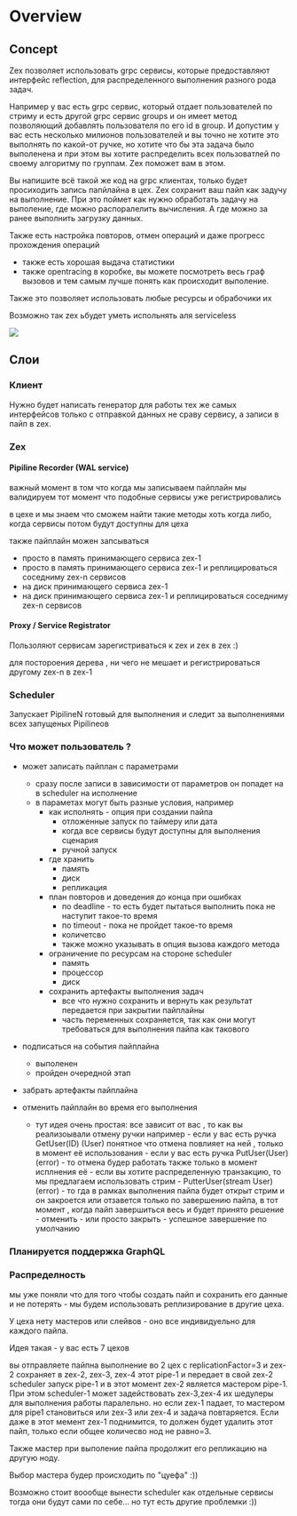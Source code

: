 # Overview

## Concept

Zex позволяет использовать grpc сервисы, которые предоставляют интерфейс reflection, для распределенного выполнения разного рода задач.

Например у вас есть grpc сервис, который отдает пользователей по стриму и есть другой grpc сервис groups и он имеет метод позволяющий
добавлять пользователя по его id в group. И допустим у вас есть несколько милионов пользователей и вы точно не хотите это выполнять по какой-от ручке,
но хотите что бы эта задача было выполенена и при этом вы хотите распределить всех пользоватлей по своему алгоритму по группам. Zex поможет вам в этом.

Вы напишите всё такой же код на grpc клиентах, только будет просиходить запись папйлайна в цех. Zex сохранит ваш пайп как задучу на выполнение.
При это поймет как нужно обработать задачу на выполение, где можно распоралелить вычисления. А где можно за ранее выполнить загрузку данных.

Также есть настройка повторов, отмен операций и даже прогресс прохождения операций

+ также есть хорошая выдача статистики
+ также opentracing в коробке, вы можете посмотреть весь граф вызовов и тем самым лучше понять как происходит выполение.

Также это позволяет использовать любые ресурсы и обрабочики их

Возможно так zex ьбудет уметь испольнять аля serviceless

![](https://rawgithub.com/lygo/zex/blob/master/doc/overview/zex-components.svg)


## Слои

### Клиент

Нужно будет написать генератор для работы тех же самых интерфейсов только с отправкой данных не сраву сервису, а записи в пайп в zex.

### Zex

#### Pipiline Recorder (WAL service)

важный момент в том что когда мы записываем пайплайн мы валидируем тот момент что подобные сервисы уже регистрировались

в цехе и мы знаем что сможем найти такие методы хоть когда либо, когда сервисы потом будут доступны для цеха

также пайплайн можен запсываться

 - просто в память принимающего сервиса zex-1
 - просто в память принимающего сервиса zex-1 и реплицироваться соседниму zex-n сервисов
 - на диск принимающего сервиса zex-1
 - на диcк принимающего сервиса zex-1 и реплицироваться соседниму zex-n сервисов


#### Proxy / Service Registrator

Пользоляют сервисам зарегистриваться к zex и zex в zex :)

для постороения дерева , ни чего не мешает и регистрироваться другому zex-n в zex-1

### Scheduler

Запускает PipilineN готовый для выполнения и следит за выполнениями всех запущеных Pipilineов


### Что может пользователь ?

-  может записать пайплан с параметрами
   - сразу после записи в зависимости от параметров он попадет на в scheduler на исполнение
   - в параметах могут быть разные условия, например
      - как исполнять - опция при создании  пайпа
        - отложенные запуск по таймеру или дата
        - когда все сервисы будут доступны для выполнения сценария
        - ручной запуск
      - где хранить
        - память
        - диск
        - репликация
      - план повторов и доведения до конца при ошибках
        - по deadline - то есть будет пытаться выполнить пока не наступит такое-то время
        - по timeout - пока не пройдет такое-то время
        - количетсво
        - также можно указывать в опция вызова каждого метода
      - ограничение по ресурсам на стороне scheduler
        - память
        - процессор
        - диск
      - сохранить артефакты выполнения задач
        - все что нужно сохранить и вернуть как результат передается при закрытии пайплайны
        - часть переменных сохраняется, так как они могут требоваться для выполнения пайпа как такового

 - подписаться на события пайплайна

    - выполенен
    - пройден очередной этап

 - забрать артефакты пайплайна

 - отменить пайплайн во время его выполнения
   - тут идея очень простая:
      все зависит от вас , то как вы реализоывали отмену ручки
       например
         - если у вас есть ручка GetUser(ID) (User) понятное что отмена повлияет на ней , только в момент её использования
         - если у вас есть ручка PutUser(User) (error) - то отмена будер работать также только в момент исплнения её
         - если вы хотите распределенную транзакцию, то мы предлагаем использовать стрим
            - PutterUser(stream User) (error) - то гда в рамках выполнения пайпа будет открыт стрим и он закроется или отзавется
             только по завершению пайпа, в тот момент , когда пайп завершиться весь и будет принято решение
              - отменить
              - или просто закрыть - успешное завершение по умолчанию


### Планируется поддержка GraphQL


### Распределность

мы уже поняли что для того чтобы создать пайп и сохранить его данные и не потерять - мы будем использовать реплизирование
в другие цеха.

У цеха нету мастеров или слейвов - оно все индивидуельно для каждого пайпа.

Идея такая - у вас есть 7 цехов

вы отправляете пайпна выполнение во 2 цех с replicationFactor=3
и zex-2 сохраняет в zex-2, zex-3, zex-4 этот pipe-1 и передает в свой zex-2 sсheduler запуск pipe-1
и в этот момент zex-2 является мастером pipe-1. При этом scheduler-1 может задействовать zex-3,zex-4 их шедулеры для
выполнения работы паралельно. но если zex-1 падает, то мастером для pipe1 становиться или zex-3 или zex-4 и задача повтаряется.
Если даже в этот мемент zex-1 поднимится, то должен будет удалить этот пайп, только если общее количесво нод не равно=3.

Также мастер при выполение пайпа продолжит его репликацию на другую ноду.


Выбор мастера будер происходить по "цуефа" :))


Возможно стоит воообще вынести scheduler как отдельные сервисы тогда они будут сами по себе... но тут есть другие проблемки :))

